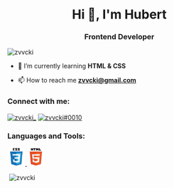 <h1 align="center">Hi 👋, I'm Hubert</h1>
<h3 align="center">Frontend Developer</h3>

<p align="left"> <img src="https://komarev.com/ghpvc/?username=zvvcki&label=Profile%20views&color=0e75b6&style=flat" alt="zvvcki" /> </p>

- 🌱 I’m currently learning **HTML & CSS**

- 📫 How to reach me **zvvcki@gmail.com**

<h3 align="left">Connect with me:</h3>
<p align="left">
<a href="https://twitter.com/zvvcki_" target="blank"><img align="center" src="https://raw.githubusercontent.com/rahuldkjain/github-profile-readme-generator/master/src/images/icons/Social/twitter.svg" alt="zvvcki_" height="30" width="40" /></a>
<a href="https://discord.gg/zvvcki#0010" target="blank"><img align="center" src="https://raw.githubusercontent.com/rahuldkjain/github-profile-readme-generator/master/src/images/icons/Social/discord.svg" alt="zvvcki#0010" height="30" width="40" /></a>
</p>

<h3 align="left">Languages and Tools:</h3>
<p align="left"> <a href="https://www.w3schools.com/css/" target="_blank" rel="noreferrer"> <img src="https://raw.githubusercontent.com/devicons/devicon/master/icons/css3/css3-original-wordmark.svg" alt="css3" width="40" height="40"/> </a> <a href="https://www.w3.org/html/" target="_blank" rel="noreferrer"> <img src="https://raw.githubusercontent.com/devicons/devicon/master/icons/html5/html5-original-wordmark.svg" alt="html5" width="40" height="40"/> </a> </p>

<p>&nbsp;<img align="center" src="https://github-readme-stats.vercel.app/api?username=zvvcki&show_icons=true&locale=en" alt="zvvcki" /></p>
